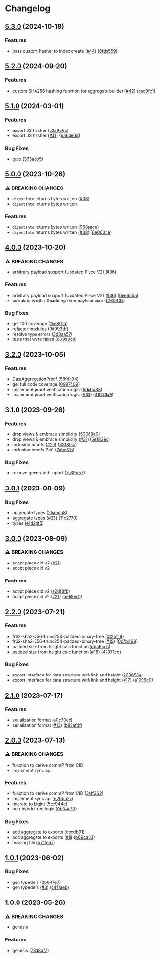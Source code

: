 # Changelog

## [5.3.0](https://github.com/storacha/data-segment/compare/v5.2.0...v5.3.0) (2024-10-18)


### Features

* pass custom hasher to index create ([#44](https://github.com/storacha/data-segment/issues/44)) ([8fda559](https://github.com/storacha/data-segment/commit/8fda5593acd5e07da5eacba01f646067ab81243a))

## [5.2.0](https://github.com/storacha/data-segment/compare/v5.1.0...v5.2.0) (2024-09-20)


### Features

* custom SHA256 hashing function for aggregate builder ([#42](https://github.com/storacha/data-segment/issues/42)) ([cac9fc1](https://github.com/storacha/data-segment/commit/cac9fc147d103c77d029255f6c755d41fc1024d4))

## [5.1.0](https://github.com/web3-storage/data-segment/compare/v5.0.0...v5.1.0) (2024-03-01)


### Features

* export JS hasher ([c2a956c](https://github.com/web3-storage/data-segment/commit/c2a956c8da20937d69a9f0977eb1974d542b8510))
* export JS hasher ([#41](https://github.com/web3-storage/data-segment/issues/41)) ([6a63e68](https://github.com/web3-storage/data-segment/commit/6a63e68de729dceb8be9490c1e3fe7c78dd0a62b))


### Bug Fixes

* typo ([373aeb5](https://github.com/web3-storage/data-segment/commit/373aeb5ad7b16664dd8a992b1e2f57a9efef2bb1))

## [5.0.0](https://github.com/web3-storage/data-segment/compare/v4.0.0...v5.0.0) (2023-10-26)


### ⚠ BREAKING CHANGES

* `digestInto` returns bytes written ([#38](https://github.com/web3-storage/data-segment/issues/38))
* `digestInto` returns bytes written

### Features

* `digestInto` returns bytes written ([968aace](https://github.com/web3-storage/data-segment/commit/968aace3a188677be40bd328ef0f417e2a56032a))
* `digestInto` returns bytes written ([#38](https://github.com/web3-storage/data-segment/issues/38)) ([6e0634e](https://github.com/web3-storage/data-segment/commit/6e0634e74475a40d2641b5fb7634dc85378bdeff))

## [4.0.0](https://github.com/web3-storage/data-segment/compare/v3.2.0...v4.0.0) (2023-10-20)


### ⚠ BREAKING CHANGES

* arbitrary payload support (Updated Piece V2) ([#36](https://github.com/web3-storage/data-segment/issues/36))

### Features

* arbitrary payload support (Updated Piece V2) ([#36](https://github.com/web3-storage/data-segment/issues/36)) ([6ee655a](https://github.com/web3-storage/data-segment/commit/6ee655a00caa879d39b37872e1bf5a2cb6c38a05))
* calculate width / 0padding from payload size ([5760435](https://github.com/web3-storage/data-segment/commit/5760435f2cd33a8b377511535324c94d38649d49))


### Bug Fixes

* get 100 coverage ([15e801a](https://github.com/web3-storage/data-segment/commit/15e801a0989b83275634496eb01b4042c2add507))
* refactor modules ([9d993df](https://github.com/web3-storage/data-segment/commit/9d993dfe8a5b5ae708d20badee2c95205e19ba2d))
* resolve type errors ([3d3aa57](https://github.com/web3-storage/data-segment/commit/3d3aa575c96ab3562149f5e14ad1aea3c9be2738))
* tests that were failed ([809a98d](https://github.com/web3-storage/data-segment/commit/809a98d9db5db84f832378099b3771bd072d9ac6))

## [3.2.0](https://github.com/web3-storage/data-segment/compare/v3.1.0...v3.2.0) (2023-10-05)


### Features

* DataAggregationProof ([58fdb94](https://github.com/web3-storage/data-segment/commit/58fdb9415092e434ec34b74be635761140f9269f))
* get full code coverage ([0997409](https://github.com/web3-storage/data-segment/commit/0997409bb2d8c4937b8fea4938ec44bf9ea81899))
* implement proof verification logic ([6dcbd83](https://github.com/web3-storage/data-segment/commit/6dcbd835783615325ae32c82875009febf8b3bfb))
* implement proof verification logic ([#33](https://github.com/web3-storage/data-segment/issues/33)) ([492f6a9](https://github.com/web3-storage/data-segment/commit/492f6a9d5f4014a8c916da5065162c1170729f38))

## [3.1.0](https://github.com/web3-storage/data-segment/compare/v3.0.1...v3.1.0) (2023-09-26)


### Features

* drop views & embrace simplicity ([53068a0](https://github.com/web3-storage/data-segment/commit/53068a073277d5eed0eb6d848c8966a208cd5b99))
* drop views & embrace simplicity ([#31](https://github.com/web3-storage/data-segment/issues/31)) ([5e1839c](https://github.com/web3-storage/data-segment/commit/5e1839c09c5b69a88a2a91817a1783accad27269))
* inclusion proofs ([#29](https://github.com/web3-storage/data-segment/issues/29)) ([33f8f5c](https://github.com/web3-storage/data-segment/commit/33f8f5c6e179e19bba88aae2a9273060c5d13fc6))
* inclusion proofs PoC ([7abc51b](https://github.com/web3-storage/data-segment/commit/7abc51b815ccc3a8c24299329be983e5c1cf7a2b))


### Bug Fixes

* remove generated import ([7a39d57](https://github.com/web3-storage/data-segment/commit/7a39d5718a7d8e86545a5802276f99a7feacf00a))

## [3.0.1](https://github.com/web3-storage/data-segment/compare/v3.0.0...v3.0.1) (2023-08-09)


### Bug Fixes

* aggregate types ([25a5cb8](https://github.com/web3-storage/data-segment/commit/25a5cb8803757801f600da573d689c4f4d0d8494))
* aggregate types ([#23](https://github.com/web3-storage/data-segment/issues/23)) ([11c2770](https://github.com/web3-storage/data-segment/commit/11c2770dd3a1725d479b0ca3e9d7899b79c39c31))
* types ([e1d2df5](https://github.com/web3-storage/data-segment/commit/e1d2df523f8e62fe07c95ca36ba9d6717ee9a827))

## [3.0.0](https://github.com/web3-storage/data-segment/compare/v2.2.0...v3.0.0) (2023-08-09)


### ⚠ BREAKING CHANGES

* adopt piece cid v2 ([#21](https://github.com/web3-storage/data-segment/issues/21))
* adopt piece cid v2

### Features

* adopt piece cid v2 ([e2df8fb](https://github.com/web3-storage/data-segment/commit/e2df8fbfdfaa4733c67be012887090f6ee5c15c1))
* adopt piece cid v2 ([#21](https://github.com/web3-storage/data-segment/issues/21)) ([ae68ed1](https://github.com/web3-storage/data-segment/commit/ae68ed1c88c82f901fd8204dfd5ee78a5b20f426))

## [2.2.0](https://github.com/web3-storage/data-segment/compare/v2.1.0...v2.2.0) (2023-07-21)


### Features

* fr32-sha2-256-trunc254-padded-binary-tree ([412bf18](https://github.com/web3-storage/data-segment/commit/412bf18059c6603c62ea898ae866fb0d5ef73856))
* fr32-sha2-256-trunc254-padded-binary-tree ([#19](https://github.com/web3-storage/data-segment/issues/19)) ([0c7b499](https://github.com/web3-storage/data-segment/commit/0c7b4999eb1d547b60c9d7bd64aa23310311bb44))
* padded size from height calc function ([dba6cd5](https://github.com/web3-storage/data-segment/commit/dba6cd58954b4f21d7b527a87534cd46fefda96c))
* padded size from height calc function ([#18](https://github.com/web3-storage/data-segment/issues/18)) ([47971cd](https://github.com/web3-storage/data-segment/commit/47971cda7c931a1a466e162cee983a03a050d8d7))


### Bug Fixes

* export interface for data structure with link and height ([263656e](https://github.com/web3-storage/data-segment/commit/263656eb68145ddc682ecd2fc57d94f0b796d861))
* export interface for data structure with link and height ([#17](https://github.com/web3-storage/data-segment/issues/17)) ([a1006c0](https://github.com/web3-storage/data-segment/commit/a1006c0fb5faaf3a8398047cd3b772bb009c07ec))

## [2.1.0](https://github.com/web3-storage/data-segment/compare/v2.0.0...v2.1.0) (2023-07-17)


### Features

* serialization format ([a0c70ed](https://github.com/web3-storage/data-segment/commit/a0c70ed11978933eabb32a0f0292066c4f6bdc61))
* serialization format ([#13](https://github.com/web3-storage/data-segment/issues/13)) ([b88afdf](https://github.com/web3-storage/data-segment/commit/b88afdf11ddaa69594c22b6a6ce42c778189dc0a))

## [2.0.0](https://github.com/web3-storage/data-segment/compare/v1.0.1...v2.0.0) (2023-07-13)


### ⚠ BREAKING CHANGES

* function to derive commP from CID
* implement sync api

### Features

* function to derive commP from CID ([3aff262](https://github.com/web3-storage/data-segment/commit/3aff2622c715455fea12165ec45fee36818c3e44))
* implement sync api ([e26b52c](https://github.com/web3-storage/data-segment/commit/e26b52c2cebbb89aecaf76752d44f5b6c3cfa4e8))
* migrate to bigint ([5ce944c](https://github.com/web3-storage/data-segment/commit/5ce944c82619db520da7350fe6663510ea6f3732))
* port hybrid tree logic ([0b34c53](https://github.com/web3-storage/data-segment/commit/0b34c53dd1d3264aee663b40efe53300d239fe4e))


### Bug Fixes

* add aggregate to exports ([dbcdb91](https://github.com/web3-storage/data-segment/commit/dbcdb91cfd7792ccee912e5c19f2921569eeb874))
* add aggregate to exports ([#8](https://github.com/web3-storage/data-segment/issues/8)) ([b69ca03](https://github.com/web3-storage/data-segment/commit/b69ca034946c08a4b0ef435cde32eea8b4549589))
* missing file ([b71fed7](https://github.com/web3-storage/data-segment/commit/b71fed79a60c3ad351e0f495516791cf75c9f575))

## [1.0.1](https://github.com/web3-storage/data-segment/compare/v1.0.0...v1.0.1) (2023-06-02)


### Bug Fixes

* gen typedefs ([2b947e7](https://github.com/web3-storage/data-segment/commit/2b947e7cd73a8aacac32202f640d9abdc005487d))
* gen typedefs ([#3](https://github.com/web3-storage/data-segment/issues/3)) ([d4f1aeb](https://github.com/web3-storage/data-segment/commit/d4f1aeb0e418043c447647e5f14a3164165c1a5a))

## 1.0.0 (2023-05-26)


### ⚠ BREAKING CHANGES

* genesis

### Features

* genesis ([73d8af7](https://github.com/web3-storage/data-segment/commit/73d8af773525b4a781cb4ec2d373a9740d4227b8))
